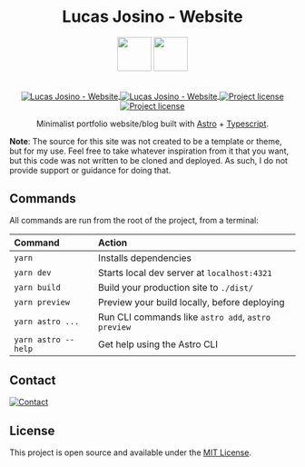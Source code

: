 <div align=center>

# Lucas Josino - Website

  <img src="./public/favicon-light.ico#gh-dark-mode-only" height=60 />
  <img src="./public/favicon.ico#gh-light-mode-only" height=60 />

  <p align="center">
    <br>
    <a href="https://www.lucasjosino.com#gh-dark-mode-only">
      <img align="center" alt="Lucas Josino - Website" src="https://shields.io/badge/WEBSITE-LUCASJOSINO.COM-%230D1117?style=for-the-badge&labelColor=%230D1117#gh-dark-mode-only">
    </a>
    <a href="https://www.lucasjosino.com#gh-light-mode-only">
      <img align="center" alt="Lucas Josino - Website" src="https://shields.io/badge/WEBSITE-LUCASJOSINO.COM-white?style=for-the-badge&labelColor=white#gh-light-mode-only">
    </a>
  </a>
  <a href="./LICENSE#gh-dark-mode-only" target="_blank">
    <img align="center" alt="Project license" src="https://img.shields.io/github/license/lucjosin/lucasjosino.com?color=%230D1117&style=for-the-badge&labelColor=%230D1117#gh-dark-mode-only">
  </a>
  <a href="./LICENSE#gh-light-mode-only" target="_blank">
    <img align="center" alt="Project license" src="https://img.shields.io/github/license/lucjosin/lucasjosino.com?color=white&style=for-the-badge&labelColor=white#gh-light-mode-only">
  </a>
</p>

Minimalist portfolio website/blog built with [Astro](https://astro.build) + [Typescript](https://www.typescriptlang.org/).

</div>

**Note**: The source for this site was not created to be a template or theme, but for my use. Feel free to take whatever inspiration from it that you want, but this code was not written to be cloned and deployed. As such, I do not provide support or guidance for doing that.

## Commands

All commands are run from the root of the project, from a terminal:

| Command             | Action                                             |
| :------------------ | :------------------------------------------------- |
| `yarn`              | Installs dependencies                              |
| `yarn dev`          | Starts local dev server at `localhost:4321`        |
| `yarn build`        | Build your production site to `./dist/`            |
| `yarn preview`      | Preview your build locally, before deploying       |
| `yarn astro ...`    | Run CLI commands like `astro add`, `astro preview` |
| `yarn astro --help` | Get help using the Astro CLI                       |

## Contact

<a href="mailto:contact@lucasjosino.com">
  <picture>
    <source media="(prefers-color-scheme: dark)" srcset="https://img.shields.io/badge/-contact@lucasjosino.com-%230D1117?style=for-the-badge&logo=Mail.Ru&logoColor=white&link=mailto:contact@lucasjosino.com">
    <img align="center" alt="Contact" src="https://img.shields.io/badge/-contact@lucasjosino.com-white?style=for-the-badge&logo=Mail.Ru&logoColor=black&link=mailto:contact@lucasjosino.com">
  </picture>
 </a>

## License

This project is open source and available under the [MIT License](LICENSE).
